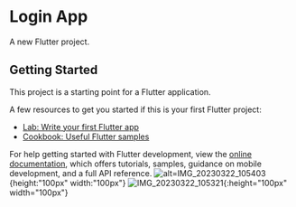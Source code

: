# Login App
A new Flutter project.

## Getting Started

This project is a starting point for a Flutter application.

A few resources to get you started if this is your first Flutter project:

- [Lab: Write your first Flutter app](https://docs.flutter.dev/get-started/codelab)
- [Cookbook: Useful Flutter samples](https://docs.flutter.dev/cookbook)

For help getting started with Flutter development, view the
[online documentation](https://docs.flutter.dev/), which offers tutorials,
samples, guidance on mobile development, and a full API reference.
![alt=IMG_20230322_105403](https://user-images.githubusercontent.com/105711066/226837667-8c9911db-8ba8-429d-82c1-d0603f471a72.jpg){height:"100px" width:"100px"}
![IMG_20230322_105321](https://user-images.githubusercontent.com/105711066/226837683-3015997b-1663-41ea-abe6-09d14fc7860e.jpg){:height="100px" width="100px"}

